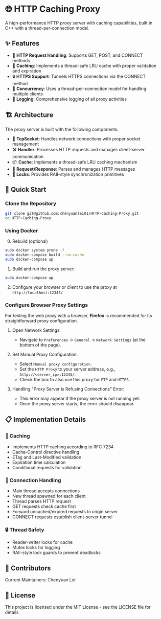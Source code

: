 # 🌐 HTTP Caching Proxy

A high-performance HTTP proxy server with caching capabilities, built in C++ with a thread-per-connection model.

## ✨ Features

- 🔄 **HTTP Request Handling**: Supports GET, POST, and CONNECT methods
- 💾 **Caching**: Implements a thread-safe LRU cache with proper validation and expiration
- 🔒 **HTTPS Support**: Tunnels HTTPS connections via the CONNECT method
- 🧵 **Concurrency**: Uses a thread-per-connection model for handling multiple clients
- 📝 **Logging**: Comprehensive logging of all proxy activities

## 🏗️ Architecture

The proxy server is built with the following components:

- 🔌 **TcpSocket**: Handles network connections with proper socket management
- 🛠️ **Handler**: Processes HTTP requests and manages client-server communication
- 📦 **Cache**: Implements a thread-safe LRU caching mechanism
- 📨 **Request/Response**: Parses and manages HTTP messages
- 🔐 **Locks**: Provides RAII-style synchronization primitives

## 🚀 Quick Start

### Clone the Repository

```bash
git clone git@github.com:chenyuanlei01/HTTP-Caching-Proxy.git
cd HTTP-Caching-Proxy
```

### Using Docker

0. Rebuild (optional)

```bash
sudo docker system prune -f
sudo docker-compose build --no-cache
sudo docker-compose up
```

1. Build and run the proxy server:

```bash
sudo docker-compose up
```

2. Configure your browser or client to use the proxy at `http://localhost:12345/`

### Configure Browser Proxy Settings

For testing the web proxy with a browser, **Firefox** is recommended for its straightforward proxy configuration.

1. Open Network Settings: 
   - Navigate to `Preferences` → `General` → `Network Settings` (at the bottom of the page).

2. Set Manual Proxy Configuration: 
   - Select `Manual proxy configuration`.
   - Set the `HTTP Proxy` to your server address, e.g., `http://<server_ip>:12345/`.
   - Check the box to also use this proxy for `FTP` and `HTTPS`.

3. Handling "Proxy Server is Refusing Connections" Error:
   - This error may appear if the proxy server is not running yet.
   - Once the proxy server starts, the error should disappear.

## 📋 Implementation Details

### 💾 Caching

- Implements HTTP caching according to RFC 7234
- Cache-Control directive handling
- ETag and Last-Modified validation
- Expiration time calculation
- Conditional requests for validation

### 🔄 Connection Handling

- Main thread accepts connections
- New thread spawned for each client
- Thread parses HTTP request
- GET requests check cache first
- Forward uncached/expired requests to origin server
- CONNECT requests establish client-server tunnel

### 🔒 Thread Safety

- Reader-writer locks for cache
- Mutex locks for logging
- RAII-style lock guards to prevent deadlocks

## 👥 Contributors

Current Maintainers: Chenyuan Lei

## 📄 License

This project is licensed under the MIT License - see the LICENSE file for details.
